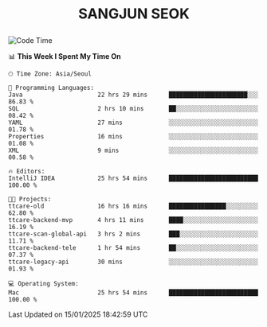 <h1>
 <p align="center">
   SANGJUN SEOK
 </p>
</h1>

<!--START_SECTION:waka-->
![Code Time](http://img.shields.io/badge/Code%20Time-4%2C046%20hrs%2040%20mins-blue)

📊 **This Week I Spent My Time On** 

```text
🕑︎ Time Zone: Asia/Seoul

💬 Programming Languages: 
Java                     22 hrs 29 mins      ██████████████████████░░░   86.83 % 
SQL                      2 hrs 10 mins       ██░░░░░░░░░░░░░░░░░░░░░░░   08.42 % 
YAML                     27 mins             ░░░░░░░░░░░░░░░░░░░░░░░░░   01.78 % 
Properties               16 mins             ░░░░░░░░░░░░░░░░░░░░░░░░░   01.08 % 
XML                      9 mins              ░░░░░░░░░░░░░░░░░░░░░░░░░   00.58 % 

🔥 Editors: 
IntelliJ IDEA            25 hrs 54 mins      █████████████████████████   100.00 % 

🐱‍💻 Projects: 
ttcare-old               16 hrs 16 mins      ████████████████░░░░░░░░░   62.80 % 
ttcare-backend-mvp       4 hrs 11 mins       ████░░░░░░░░░░░░░░░░░░░░░   16.19 % 
ttcare-scan-global-api   3 hrs 2 mins        ███░░░░░░░░░░░░░░░░░░░░░░   11.71 % 
ttcare-backend-tele      1 hr 54 mins        ██░░░░░░░░░░░░░░░░░░░░░░░   07.37 % 
ttcare-legacy-api        30 mins             ░░░░░░░░░░░░░░░░░░░░░░░░░   01.93 % 

💻 Operating System: 
Mac                      25 hrs 54 mins      █████████████████████████   100.00 % 
```


 Last Updated on 15/01/2025 18:42:59 UTC
<!--END_SECTION:waka-->
